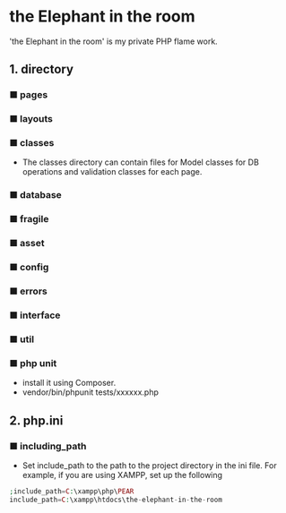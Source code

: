 # the Elephant in the room
'the Elephant in the room' is my private PHP flame work.


## 1. directory
### ■ pages
### ■ layouts
### ■ classes
- The classes directory can contain files for Model classes for DB operations and validation classes for each page.

### ■ database
### ■ fragile
### ■ asset
### ■ config
### ■ errors
### ■ interface
### ■ util

### ■ php unit
- install it using Composer.
- vendor/bin/phpunit tests/xxxxxx.php


## 2. php.ini

### ■ including_path
- Set include_path to the path to the project directory in the ini file.
For example, if you are using XAMPP, set up the following
```php
;include_path=C:\xampp\php\PEAR
include_path=C:\xampp\htdocs\the-elephant-in-the-room
```